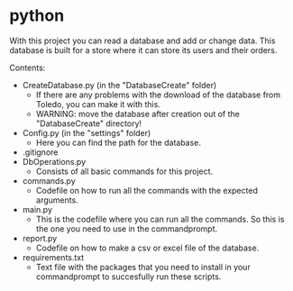 # python
With this project you can read a database and add or change data.
This database is built for a store where it can store its users and their orders.

Contents:
- CreateDatabase.py (in the "DatabaseCreate" folder)
  - If there are any problems with the download of the database from Toledo, you can make it with this.
  - WARNING: move the database after creation out of the "DatabaseCreate" directory!
- Config.py (in the "settings" folder)
  - Here you can find the path for the database.
- .gitignore
- DbOperations.py
  - Consists of all basic commands for this project.
- commands.py
  - Codefile on how to run all the commands with the expected arguments.
- main.py
  - This is the codefile where you can run all the commands. So this is the one you need to use in the commandprompt.
- report.py
  - Codefile on how to make a csv or excel file of the database.
- requirements.txt
  - Text file with the packages that you need to install in your commandprompt to succesfully run these scripts.
